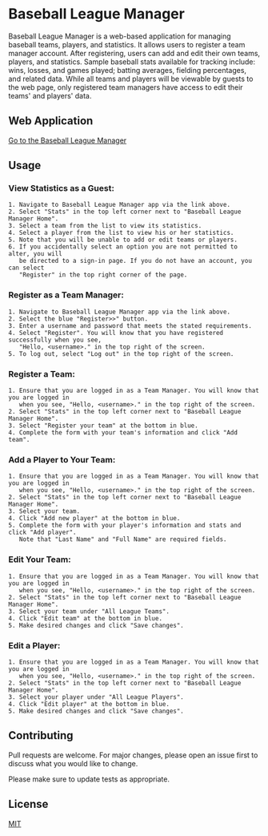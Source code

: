 # Baseball League Manager

Baseball League Manager is a web-based application for managing baseball teams, players, and statistics. It allows users to register a team manager account. After registering, users can add and edit their own teams, players, and statistics. Sample baseball stats available for tracking include: wins, losses, and games played; batting averages, fielding percentages, and related data. While all teams and players will be viewable by guests to the web page, only registered team managers have access to edit their teams' and players' data. 

## Web Application
[Go to the Baseball League Manager](https://baseball-league-manager.herokuapp.com/)

## Usage
### View Statistics as a Guest:
```
1. Navigate to Baseball League Manager app via the link above.
2. Select "Stats" in the top left corner next to "Baseball League Manager Home".
3. Select a team from the list to view its statistics.
4. Select a player from the list to view his or her statistics. 
5. Note that you will be unable to add or edit teams or players.
6. If you accidentally select an option you are not permitted to alter, you will
   be directed to a sign-in page. If you do not have an account, you can select
   "Register" in the top right corner of the page.
```

### Register as a Team Manager:
```
1. Navigate to Baseball League Manager app via the link above.
2. Select the blue "Register>>" button.
3. Enter a username and password that meets the stated requirements.
4. Select "Register". You will know that you have registered successfully when you see, 
   "Hello, <username>." in the top right of the screen.
5. To log out, select "Log out" in the top right of the screen.
```
### Register a Team:
```
1. Ensure that you are logged in as a Team Manager. You will know that you are logged in 
   when you see, "Hello, <username>." in the top right of the screen.
2. Select "Stats" in the top left corner next to "Baseball League Manager Home".
3. Select "Register your team" at the bottom in blue.
4. Complete the form with your team's information and click "Add team".
```
### Add a Player to Your Team:
```
1. Ensure that you are logged in as a Team Manager. You will know that you are logged in 
   when you see, "Hello, <username>." in the top right of the screen.
2. Select "Stats" in the top left corner next to "Baseball League Manager Home".
3. Select your team.
4. Click "Add new player" at the bottom in blue.
5. Complete the form with your player's information and stats and click "Add player".
   Note that "Last Name" and "Full Name" are required fields.
```
### Edit Your Team:
```
1. Ensure that you are logged in as a Team Manager. You will know that you are logged in 
   when you see, "Hello, <username>." in the top right of the screen.
2. Select "Stats" in the top left corner next to "Baseball League Manager Home".
3. Select your team under "All League Teams".
4. Click "Edit team" at the bottom in blue.
5. Make desired changes and click "Save changes".
```
### Edit a Player:
```
1. Ensure that you are logged in as a Team Manager. You will know that you are logged in 
   when you see, "Hello, <username>." in the top right of the screen.
2. Select "Stats" in the top left corner next to "Baseball League Manager Home".
3. Select your player under "All League Players".
4. Click "Edit player" at the bottom in blue.
5. Make desired changes and click "Save changes".
```

## Contributing
Pull requests are welcome. For major changes, please open an issue first to discuss what you would like to change.

Please make sure to update tests as appropriate.

## License
[MIT](https://choosealicense.com/licenses/mit/)